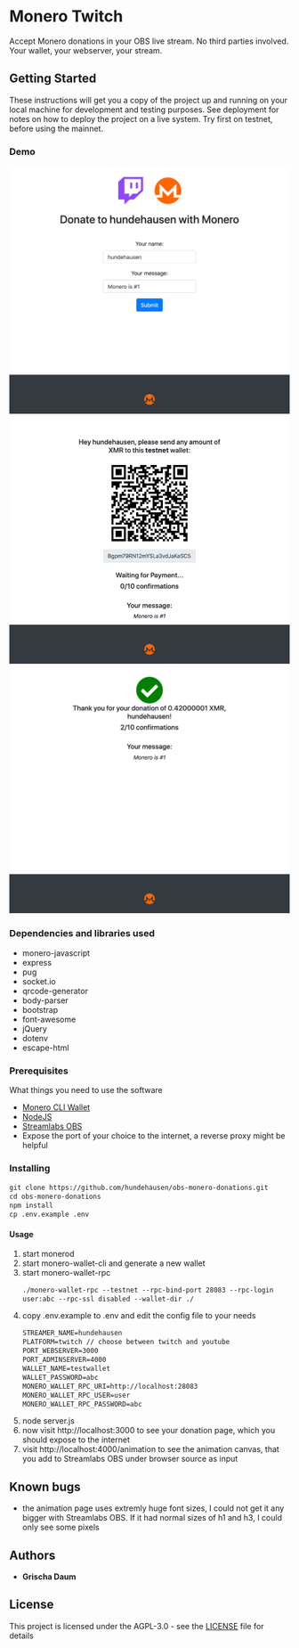 # Monero Twitch

Accept Monero donations in your OBS live stream. No third parties involved. Your wallet, your webserver, your stream.

## Getting Started

These instructions will get you a copy of the project up and running on your local machine for development and testing purposes. See deployment for notes on how to deploy the project on a live system. Try first on testnet, before using the mainnet.

### Demo

![User Input](/demo/user_input.png?raw=true "User Input")
![Waiting for payment](/demo/waiting.png?raw=true "Waiting for payment")
![Confirmations](/demo/confirmations.png?raw=true "Confirmations")

### Dependencies and libraries used

- monero-javascript
- express
- pug
- socket.io
- qrcode-generator
- body-parser
- bootstrap
- font-awesome
- jQuery
- dotenv
- escape-html

### Prerequisites

What things you need to use the software

- [Monero CLI Wallet](https://web.getmonero.org/downloads/#cli)
- [NodeJS](https://nodejs.org/en/)
- [Streamlabs OBS](https://streamlabs.com/)
- Expose the port of your choice to the internet, a reverse proxy might be helpful

### Installing

```
git clone https://github.com/hundehausen/obs-monero-donations.git
cd obs-monero-donations
npm install
cp .env.example .env
```

#### Usage

1. start monerod
2. start monero-wallet-cli and generate a new wallet
3. start monero-wallet-rpc
   ```
   ./monero-wallet-rpc --testnet --rpc-bind-port 28083 --rpc-login user:abc --rpc-ssl disabled --wallet-dir ./
   ```
4. copy .env.example to .env and edit the config file to your needs
   ```
   STREAMER_NAME=hundehausen
   PLATFORM=twitch // choose between twitch and youtube
   PORT_WEBSERVER=3000
   PORT_ADMINSERVER=4000
   WALLET_NAME=testwallet
   WALLET_PASSWORD=abc
   MONERO_WALLET_RPC_URI=http://localhost:28083
   MONERO_WALLET_RPC_USER=user
   MONERO_WALLET_RPC_PASSWORD=abc
   ```
5. node server.js
6. now visit http://localhost:3000 to see your donation page, which you should expose to the internet
7. visit http://localhost:4000/animation to see the animation canvas, that you add to Streamlabs OBS under browser source as input

## Known bugs

- the animation page uses extremly huge font sizes, I could not get it any bigger with Streamlabs OBS. If it had normal sizes of h1 and h3, I could only see some pixels

## Authors

- **Grischa Daum**

## License

This project is licensed under the AGPL-3.0 - see the [LICENSE](LICENSE) file for details
